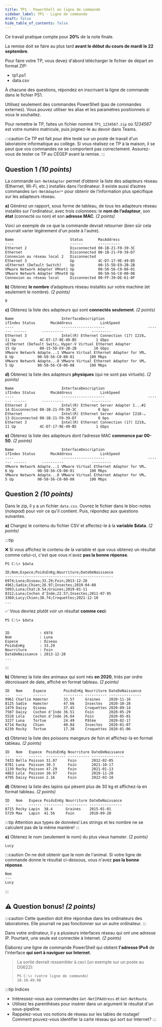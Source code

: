 ```yaml
---
title: TP1 - PowerShell en ligne de commande
sidebar_label: TP1 - Ligne de commande
draft: false
hide_table_of_contents: false
---
```


Ce travail pratique compte pour **20%** de la note finale. 

La remise doit se faire au plus tard **avant le début du cours de mardi le 22 septembre**.

Pour faire votre TP, vous devez d'abord télécharger le fichier de départ en format ZIP:
- tp1.ps1
- data.csv

À chacune des questions, répondez en inscrivant la ligne de commande dans le fichier PS1.

Utilisez seulement des commandes PowerShell (pas de commandes externes). Vous pouvez utiliser les alias et les paramètres positionnels si vous le souhaitez.

Pour remettre le TP, faites un fichier nommé `TP1_1234567.zip` où *1234567* est votre numéro matricule, puis joignez-le au devoir dans Teams.

:::caution
Ce TP est fait pour être testé sur un poste de travail d'un laboratoire informatique au collège. Si vous réalisez ce TP à la maison, il se peut que vos commandes ne se comportent pas correctement. Assurez-vous de tester ce TP au CÉGEP avant la remise.
:::

## Question 1 *(10 points)*

La commande `Get-NetAdapter` permet d’obtenir la liste des adapteurs réseau (Ethernet, Wi-Fi, etc.) installés dans l’ordinateur. Il existe aussi d’autres commandes `Get-NetAdapter*` pour obtenir de l’information plus spécifique sur les adapteurs réseau. 


**a)** Générez un rapport, sous forme de tableau, de tous les adapteurs réseau installés sur l'ordinateur, avec trois colonnees: le **nom de l’adapteur**, son **état** (connecté ou non) et son **adresse MAC**. *(2 points)*

Voici un exemple de ce que la commande devrait retourner (bien sûr cela pourrait varier légèrement d'un poste à l'autre).

```
Name                          Status       MacAddress
----                          ------       ----------
Ethernet 2                    Disconnected 00-1B-21-F0-39-3C
Ethernet                      Disconnected 00-1B-21-F0-39-D7
Connexion au réseau local 2   Disconnected
Ethernet 3                    Up           4C-D7-17-9E-49-B5
vEthernet (Default Switch)    Up           00-15-5D-E9-2B-2B
VMware Network Adapter VMnet1 Up           00-50-56-C0-00-01
VMware Network Adapter VMnet8 Up           00-50-56-C0-00-08
Connexion au réseau local     Disconnected 00-FF-39-DE-61-0F
```


**b)** Obtenez **le nombre** d’adapteurs réseau installés sur votre machine (et seulement le nombre). *(2 points)*

```
8
```


**c)** Obtenez la liste des adapteurs qui sont **connectés seulement**. *(2 points)*

```
Name                      InterfaceDescription                    ifIndex Status       MacAddress             LinkSpeed
----                      --------------------                    ------- ------       ----------             ---------
Ethernet 3                Intel(R) Ethernet Connection (17) I219…      11 Up           4C-D7-17-9E-49-B5         1 Gbps
vEthernet (Default Switc… Hyper-V Virtual Ethernet Adapter             15 Up           00-15-5D-E9-2B-2B        10 Gbps
VMware Network Adapte...1 VMware Virtual Ethernet Adapter for VM…       6 Up           00-50-56-C0-00-01       100 Mbps
VMware Network Adapte...8 VMware Virtual Ethernet Adapter for VM…       5 Up           00-50-56-C0-00-08       100 Mbps
```



**d)** Obtenez la liste des adapteurs **physiques** (qui ne sont pas virtuels). *(2 points)*

```
Name                      InterfaceDescription                    ifIndex Status       MacAddress             LinkSpeed
----                      --------------------                    ------- ------       ----------             ---------
Ethernet 2                Intel(R) Ethernet Server Adapter I...#2      14 Disconnected 00-1B-21-F0-39-3C          0 bps
Ethernet                  Intel(R) Ethernet Server Adapter I210-…      13 Disconnected 00-1B-21-F0-39-D7          0 bps
Ethernet 3                Intel(R) Ethernet Connection (17) I219…      11 Up           4C-D7-17-9E-49-B5         1 Gbps
```



**e)** Obtenez la liste des adapteurs dont l’adresse MAC **commence par 00-50**. *(2 points)*

```
Name                      InterfaceDescription                    ifIndex Status       MacAddress             LinkSpeed
----                      --------------------                    ------- ------       ----------             ---------
VMware Network Adapte...1 VMware Virtual Ethernet Adapter for VM…       6 Up           00-50-56-C0-00-01       100 Mbps
VMware Network Adapte...8 VMware Virtual Ethernet Adapter for VM…       5 Up           00-50-56-C0-00-08       100 Mbps
```




## Question 2 *(10 points)*

Dans le zip, il y a un fichier `data.csv`. Ouvrez le fichier dans le bloc-notes (*notepad*) pour voir ce qu'il contient. Puis, répondez aux questions suivantes.

**a)** Chargez le contenu du fichier CSV et affectez-le à la **variable $data**. *(2 points)*

:::tip

❌ Si vous affichez le contenu de la variable et que vous obtenez un résultat comme celui-ci, c'est que vous n'avez **pas la bonne réponse**.

```
PS C:\> $data

ID;Nom;Espece;PoidsEnKg;Nourriture;DateDeNaissance
--------------------------------------------------
6974;Luna;Oiseau;33.29;Foin;2013-12-28
4961;Sadie;Chien;26.97;Insectes;2019-04-08
5093;Luna;Chat;8.54;Graines;2019-01-11
8312;Luna;Cochon d'Inde;22.57;Insectes;2011-07-05
3360;Lucy;Chien;38.74;Croquettes;2021-12-10
...
```

✅ Vous devriez plutôt voir un résultat **comme ceci**:

```
PS C:\> $data


ID              : 6974
Nom             : Luna
Espece          : Oiseau
PoidsEnKg       : 33.29
Nourriture      : Foin
DateDeNaissance : 2013-12-28
...
```

:::

**b)** Obtenez la liste des animaux qui sont nés **en 2020**, triés par ordre décroissant de date, affiché en format tableau. *(2 points)*

```
ID   Nom     Espece        PoidsEnKg Nourriture DateDeNaissance
--   ---     ------        --------- ---------- ---------------
9961 Charlie Hamster       33.57     Graines    2020-11-16
8125 Sadie   Hamster       47.66     Insectes   2020-10-28
1479 Daisy   Oiseau        37.45     Croquettes 2020-09-14
7507 Daisy   Cochon d'Inde 36.51     Foin       2020-05-29
5528 Lola    Cochon d'Inde 26.64     Foin       2020-05-01
3227 Luna    Tortue        24.49     Pâtée      2020-02-17
6714 Rocky   Chien         40.84     Insectes   2020-01-07
6230 Rocky   Tortue        17.38     Croquettes 2020-01-06
```


**c)** Obtenez la liste des poissons mangeurs de foin et affichez-la en format tableau. *(2 points)*

```
ID   Nom   Espece  PoidsEnKg Nourriture DateDeNaissance
--   ---   ------  --------- ---------- ---------------
7433 Bella Poisson 31.07     Foin       2012-02-05
8781 Luna  Poisson 30.3      Foin       2021-10-17
1139 Rocky Poisson 47.29     Foin       2021-01-13
4863 Lola  Poisson 10.97     Foin       2019-11-20
4795 Daisy Poisson 2.16      Foin       2022-03-10
```


**d)** Obtenez la liste des lapins qui pèsent plus de 30 kg et affichez-la en format tableau. *(2 points)*

```
ID   Nom   Espece PoidsEnKg Nourriture DateDeNaissance
--   ---   ------ --------- ---------- ---------------
8715 Rocky Lapin  38.4      Graines    2015-01-01
5729 Max   Lapin  41.56     Foin       2010-09-20
```

:::tip
Attention aux types de données! Les strings et les nombre ne se calculent pas de la même manière!
:::


**e)** Obtenez le nom (seulement le nom) du plus vieux hamster. *(2 points)*

```
Lucy
```


:::caution
On ne doit obtenir que le nom de l'animal. Si votre ligne de commande donne le résultat ci-dessous, vous n'avez **pas la bonne réponse**.

```
Nom
---
Lucy
```
:::




## ⚠️ Question bonus! *(2 points)*

:::caution
Cette question doit être répondue dans les ordinateurs des laboratoires. Elle pourrait ne pas fonctionner sur un autre ordinateur.
:::

Dans votre ordinateur, il y a plusieurs interfaces réseau qui ont une adresse IP. Pourtant, une seule est connectée à Internet. *(2 points)*

Élaborez une ligne de commande PowerShell qui obtient **l'adresse IPv4** de l'interface **qui sert à naviguer sur Internet**.

> La sortie devrait ressembler à ceci (un exemple sur un poste au D0622):
> ```
> PS C:\> (votre ligne de commande)
> 10.10.49.98
> ```

:::tip Indices
- Intéressez-vous aux commandes `Get-NetIPAddress` et `Get-NetRoute`.
- Utilisez les parenthèses pour insérer dans un argument le résultat d'un sous-pipeline.
- Rappelez-vous vos notions de réseau sur les tables de routage! Comment pouvez-vous identifier la carte réseau qui sort sur Internet?
:::

